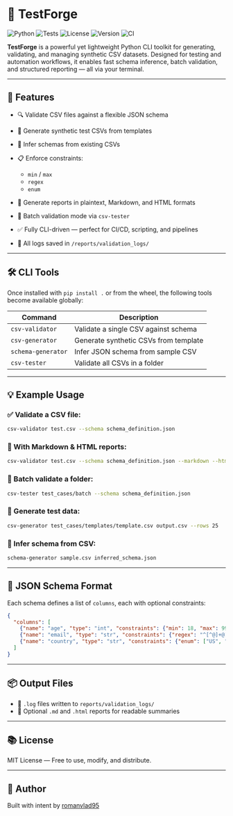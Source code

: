 # 🧪 TestForge

![Python](https://img.shields.io/badge/Python-3.11+-blue)
![Tests](https://img.shields.io/badge/tests-passing-brightgreen)
![License](https://img.shields.io/badge/license-MIT-blue)
![Version](https://img.shields.io/badge/version-1.0.0-green)
![CI](https://github.com/romanvlad95/testforge/actions/workflows/validate-csv.yml/badge.svg)

**TestForge** is a powerful yet lightweight Python CLI toolkit for generating, validating, and managing synthetic CSV datasets. Designed for testing and automation workflows, it enables fast schema inference, batch validation, and structured reporting — all via your terminal.

---

## 🚀 Features

* 🔍 Validate CSV files against a flexible JSON schema
* 🧬 Generate synthetic test CSVs from templates
* 🧠 Infer schemas from existing CSVs
* 📋 Enforce constraints:

  * `min` / `max`
  * `regex`
  * `enum`
* 💾 Generate reports in plaintext, Markdown, and HTML formats
* 🔪 Batch validation mode via `csv-tester`
* ✅ Fully CLI-driven — perfect for CI/CD, scripting, and pipelines
* 📂 All logs saved in `/reports/validation_logs/`

---

## 🛠️ CLI Tools

Once installed with `pip install .` or from the wheel, the following tools become available globally:

| Command            | Description                           |
| ------------------ | ------------------------------------- |
| `csv-validator`    | Validate a single CSV against schema  |
| `csv-generator`    | Generate synthetic CSVs from template |
| `schema-generator` | Infer JSON schema from sample CSV     |
| `csv-tester`       | Validate all CSVs in a folder         |

---

## 💡 Example Usage

### ✅ Validate a CSV file:

```bash
csv-validator test.csv --schema schema_definition.json
```

### 📄 With Markdown & HTML reports:

```bash
csv-validator test.csv --schema schema_definition.json --markdown --html
```

### 🔄 Batch validate a folder:

```bash
csv-tester test_cases/batch --schema schema_definition.json
```

### 🧬 Generate test data:

```bash
csv-generator test_cases/templates/template.csv output.csv --rows 25
```

### 🧠 Infer schema from CSV:

```bash
schema-generator sample.csv inferred_schema.json
```

<!-- 📹 TODO: Add demo GIF here -->

---

## 📐 JSON Schema Format

Each schema defines a list of `columns`, each with optional constraints:

```json
{
  "columns": [
    {"name": "age", "type": "int", "constraints": {"min": 18, "max": 99}},
    {"name": "email", "type": "str", "constraints": {"regex": "^[^@]+@[^@]+\\.[^@]+$"}},
    {"name": "country", "type": "str", "constraints": {"enum": ["US", "UK", "BG"]}}
  ]
}
```

---

## 📦 Output Files

* 📄 `.log` files written to `reports/validation_logs/`
* 📜 Optional `.md` and `.html` reports for readable summaries

---

## 📚 License

MIT License — Free to use, modify, and distribute.

---

## 🙏 Author

Built with intent by [romanvlad95](https://github.com/romanvlad95)
